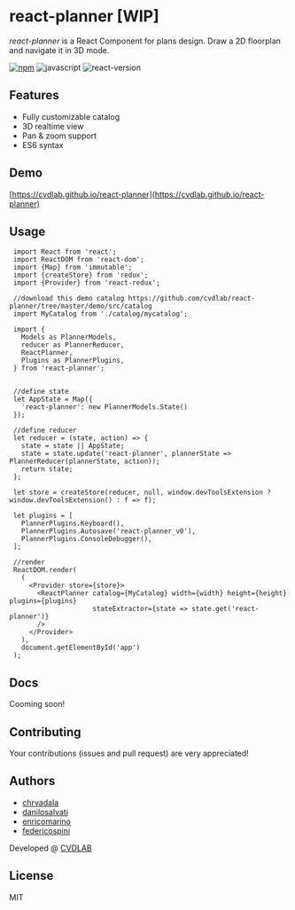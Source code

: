 # react-planner [WIP]
*react-planner* is a React Component for plans design.
Draw a 2D floorplan and navigate it in 3D mode.

[![npm](https://img.shields.io/npm/v/react-planner.svg?maxAge=2592000?style=plastic)](https://www.npmjs.com/package/react-planner)
![javascript](https://img.shields.io/badge/javascript-ES6-fbde34.svg)
![react-version](https://img.shields.io/badge/react%20version-15.0.0%20or%20later-61dafb.svg)

## Features
- Fully customizable catalog
- 3D realtime view
- Pan & zoom support
- ES6 syntax

## Demo

[https://cvdlab.github.io/react-planner](https://cvdlab.github.io/react-planner)


## Usage
```
 import React from 'react';
 import ReactDOM from 'react-dom';
 import {Map} from 'immutable';
 import {createStore} from 'redux';
 import {Provider} from 'react-redux';

 //download this demo catalog https://github.com/cvdlab/react-planner/tree/master/demo/src/catalog
 import MyCatalog from './catalog/mycatalog'; 
 
 import {
   Models as PlannerModels,
   reducer as PlannerReducer,
   ReactPlanner,
   Plugins as PlannerPlugins,
 } from 'react-planner';


 //define state
 let AppState = Map({
   'react-planner': new PlannerModels.State()
 });

 //define reducer
 let reducer = (state, action) => {
   state = state || AppState;
   state = state.update('react-planner', plannerState => PlannerReducer(plannerState, action));
   return state;
 };

 let store = createStore(reducer, null, window.devToolsExtension ? window.devToolsExtension() : f => f);

 let plugins = [
   PlannerPlugins.Keyboard(),
   PlannerPlugins.Autosave('react-planner_v0'),
   PlannerPlugins.ConsoleDebugger(),
 ];

 //render
 ReactDOM.render(
   (
     <Provider store={store}>
       <ReactPlanner catalog={MyCatalog} width={width} height={height} plugins={plugins}
                     stateExtractor={state => state.get('react-planner')}
       />
     </Provider>
   ),
   document.getElementById('app')
 );

```

## Docs

Cooming soon!

## Contributing
Your contributions (issues and pull request) are very appreciated!

## Authors
- [chrvadala](https://github.com/chrvadala)
- [danilosalvati](https://github.com/danilosalvati)
- [enricomarino](https://github.com/enricomarino)
- [federicospini](https://github.com/federicospini)


Developed @ [CVDLAB](http://cvdlab.org/)

## License
MIT
